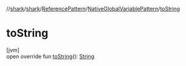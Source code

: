 //[shark](../../../../index.md)/[shark](../../index.md)/[ReferencePattern](../index.md)/[NativeGlobalVariablePattern](index.md)/[toString](to-string.md)

# toString

[jvm]\
open override fun [toString](to-string.md)(): [String](https://kotlinlang.org/api/latest/jvm/stdlib/kotlin/-string/index.html)
